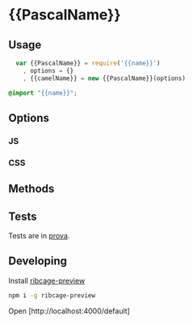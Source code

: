 # {{PascalName}}

## Usage
```js
  var {{PascalName}} = require('{{name}}')
    , options = {}
    , {{camelName}} = new {{PascalName}}(options)
```

```css
@import "{{name}}";
```

## Options

### JS

### CSS

## Methods

## Tests
Tests are in [prova](https://github.com/azer/prova).

## Developing
Install [ribcage-preview](https://github.com/Techwraith/ribcage-preview)

```sh
npm i -g ribcage-preview
```

Open [http://localhost:4000/default]

